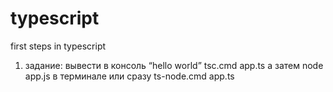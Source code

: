 # typescript
 first steps in typescript
1. задание: вывести в консоль “hello world”
 tsc.cmd app.ts а затем  node app.js в терминале
или сразу ts-node.cmd app.ts
